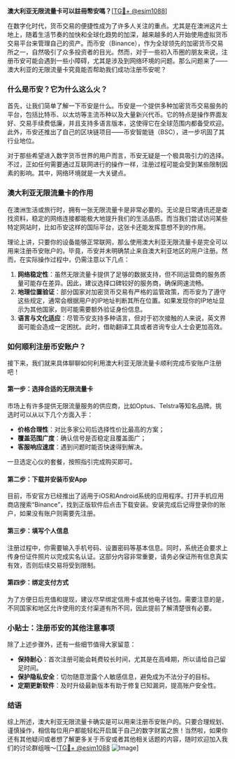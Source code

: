 **澳大利亚无限流量卡可以註冊幣安嗎？**[[TG💪+ @esim1088](https://t.me/s/esim1088)]

在数字化时代，货币交易的便捷性成为了许多人关注的重点。尤其是在澳洲这片土地上，随着生活节奏的加快和全球化趋势的加深，越来越多的人开始使用虚拟货币交易平台来管理自己的资产。而币安（Binance），作为全球领先的加密货币交易所之一，自然吸引了众多投资者的目光。然而，对于一些初入币圈的朋友来说，注册币安可能会遇到一些小障碍，尤其是涉及到网络环境的问题。那么问题来了——澳大利亚的无限流量卡究竟能否帮助我们成功注册币安呢？

### **什么是币安？它为什么这么火？**

首先，让我们简单了解一下币安是什么。币安是一个提供多种加密货币交易服务的平台，包括比特币、以太坊等主流币种以及大量新兴代币。它的特点是操作界面友好、交易手续费低廉，并且支持多语言版本，这使得它在全球范围内都备受欢迎。此外，币安还推出了自己的区块链项目——币安智能链（BSC），进一步巩固了其行业地位。

对于那些希望进入数字货币世界的用户而言，币安无疑是一个极具吸引力的选择。不过，正如任何需要通过互联网进行的操作一样，注册过程可能会受到某些限制因素的影响。其中，网络环境就是一大关键点。

### **澳大利亚无限流量卡的作用**

在澳洲生活或旅行时，拥有一张无限流量卡是非常必要的。无论是日常通讯还是查找资料，稳定的网络连接都能极大地提升我们的生活品质。而当我们尝试访问某些特定网站时，比如币安这样的国际平台，这张卡还能发挥意想不到的作用。

理论上讲，只要你的设备能够正常联网，那么使用澳大利亚无限流量卡是完全可以用来注册币安账户的。毕竟，币安并未明确禁止来自澳大利亚地区的用户注册。然而，在实际操作过程中，仍需注意以下几点：

1. **网络稳定性**：虽然无限流量卡提供了足够的数据支持，但不同运营商的服务质量可能存在差异。因此，建议选择口碑较好的服务商，确保网速流畅。
2. **地理位置验证**：部分国家对加密货币交易有严格的监管政策，而币安为了遵守这些规定，通常会根据用户的IP地址判断其所在位置。如果发现你的IP地址显示为其他国家，则可能需要额外验证身份信息。
3. **语言与文化适应**：尽管币安支持多种语言，但对于初次接触的人来说，英文界面可能会造成一定困扰。此时，借助翻译工具或者咨询专业人士会更加高效。

### **如何顺利注册币安账户？**

接下来，我们就来具体聊聊如何利用澳大利亚无限流量卡顺利完成币安账户注册吧！

#### **第一步：选择合适的无限流量卡**
市场上有许多提供无限流量服务的供应商，比如Optus、Telstra等知名品牌。挑选时可以从以下几个方面入手：
- **价格合理性**：对比多家公司后选择性价比最高的方案；
- **覆盖范围广度**：确认信号是否稳定且覆盖面广；
- **客服响应速度**：遇到问题时能否快速得到解决。

一旦选定心仪的套餐，按照指引完成购买即可。

#### **第二步：下载并安装币安App**
目前，币安官方已经推出了适用于iOS和Android系统的应用程序。打开手机应用商店搜索“Binance”，找到正版软件后点击下载安装。安装完成后记得登录你的账户，如果没有账户则需要先注册。

#### **第三步：填写个人信息**
注册过程中，你需要输入手机号码、设置密码等基本信息。同时，系统还会要求上传身份证件照片以完成实名认证。这部分内容非常重要，请务必保证所有信息真实有效，否则后续交易将受到限制。

#### **第四步：绑定支付方式**
为了方便日后充值和提现，建议尽早绑定信用卡或其他电子钱包。需要注意的是，不同国家和地区允许使用的支付渠道有所不同，因此提前了解清楚很有必要。

### **小贴士：注册币安的其他注意事项**

除了上述步骤外，还有一些细节值得大家留意：

- **保持耐心**：首次注册可能会耗费较长时间，尤其是在高峰期，所以请给自己留足时间。
- **保护隐私安全**：切勿随意泄露个人敏感信息，避免成为不法分子的目标。
- **定期更新软件**：及时升级最新版本有助于修复已知漏洞，提高账户安全性。

### **结语**

综上所述，澳大利亚无限流量卡确实是可以用来注册币安账户的。只要合理规划、谨慎操作，相信每位用户都能轻松开启属于自己的数字财富之旅！当然啦，如果你还有其他疑问或者想了解更多关于币安或者其他相关话题的内容，随时欢迎加入我们的讨论群组哦～[[TG💪+ @esim1088](https://t.me/s/esim1088) ![Image](https://i.postimg.cc/4NQfJmqS/Snipaste-2025-05-13-00-14-12.png)]
